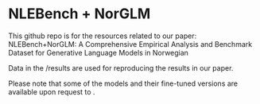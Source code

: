 # NLEBench + NorGLM

This github repo is for the resources related to our paper: NLEBench+NorGLM: A Comprehensive Empirical Analysis and Benchmark Dataset for Generative Language Models in Norwegian

Data in the /results are used for reproducing the results in our paper.

Please note that some of the models and their fine-tuned versions are available upon request to .
